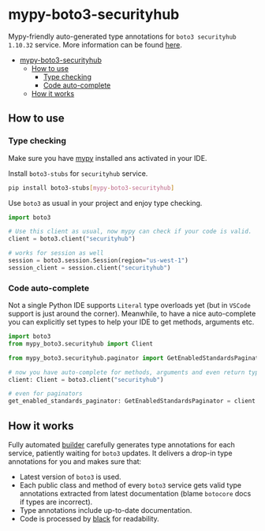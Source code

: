 # mypy-boto3-securityhub

Mypy-friendly auto-generated type annotations for `boto3 securityhub 1.10.32` service.
More information can be found [here](https://github.com/vemel/mypy_boto3).

- [mypy-boto3-securityhub](#mypy-boto3-securityhub)
  - [How to use](#how-to-use)
    - [Type checking](#type-checking)
    - [Code auto-complete](#code-auto-complete)
  - [How it works](#how-it-works)

## How to use

### Type checking

Make sure you have [mypy](https://github.com/python/mypy) installed ans activated in your IDE.

Install `boto3-stubs` for `securityhub` service.

```bash
pip install boto3-stubs[mypy-boto3-securityhub]
```

Use `boto3` as usual in your project and enjoy type checking.

```python
import boto3

# Use this client as usual, now mypy can check if your code is valid.
client = boto3.client("securityhub")

# works for session as well
session = boto3.session.Session(region="us-west-1")
session_client = session.client("securityhub")

```

### Code auto-complete

Not a single Python IDE supports `Literal` type overloads yet (but in `VSCode` support is just around the corner).
Meanwhile, to have a nice auto-complete you can explicitly set types to help your IDE to get methods, arguments etc.

```python
import boto3
from mypy_boto3.securityhub import Client

from mypy_boto3.securityhub.paginator import GetEnabledStandardsPaginator

# now you have auto-complete for methods, arguments and even return types
client: Client = boto3.client("securityhub")

# even for paginators
get_enabled_standards_paginator: GetEnabledStandardsPaginator = client.get_paginator("get_enabled_standards")
```

## How it works

Fully automated [builder](https://github.com/vemel/mypy_boto3) carefully generates
type annotations for each service, patiently waiting for `boto3` updates. It delivers
a drop-in type annotations for you and makes sure that:

- Latest version of `boto3` is used.
- Each public class and method of every `boto3` service gets valid type annotations
  extracted from latest documentation (blame `botocore` docs if types are incorrect).
- Type annotations include up-to-date documentation.
- Code is processed by [black](https://github.com/psf/black) for readability.